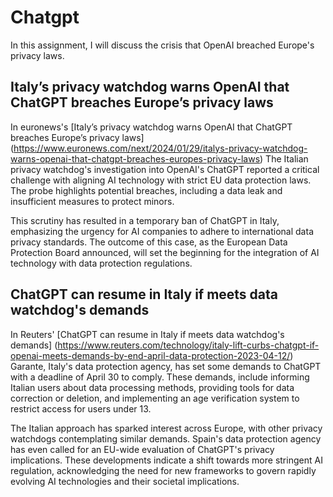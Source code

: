 # Chatgpt 
In this assignment, I will discuss the crisis that OpenAI breached Europe's privacy laws. 

## Italy’s privacy watchdog warns OpenAI that ChatGPT breaches Europe’s privacy laws
In euronews's [Italy’s privacy watchdog warns OpenAI that ChatGPT breaches Europe’s privacy laws] (https://www.euronews.com/next/2024/01/29/italys-privacy-watchdog-warns-openai-that-chatgpt-breaches-europes-privacy-laws) The Italian privacy watchdog's investigation into OpenAI's ChatGPT reported a critical challenge with aligning AI technology with strict EU data protection laws. The probe highlights potential breaches, including a data leak and insufficient measures to protect minors.

This scrutiny has resulted in a temporary ban of ChatGPT in Italy, emphasizing the urgency for AI companies to adhere to international data privacy standards. The outcome of this case, as the European Data Protection Board announced, will set the beginning for the integration of AI technology with data protection regulations.

## ChatGPT can resume in Italy if meets data watchdog's demands
In Reuters' [ChatGPT can resume in Italy if meets data watchdog's demands] (https://www.reuters.com/technology/italy-lift-curbs-chatgpt-if-openai-meets-demands-by-end-april-data-protection-2023-04-12/) Garante, Italy's data protection agency, has set some demands to ChatGPT with a deadline of April 30 to comply. These demands, include informing Italian users about data processing methods, providing tools for data correction or deletion, and implementing an age verification system to restrict access for users under 13.

The Italian approach has sparked interest across Europe, with other privacy watchdogs contemplating similar demands. Spain's data protection agency has even called for an EU-wide evaluation of ChatGPT's privacy implications. These developments indicate a shift towards more stringent AI regulation, acknowledging the need for new frameworks to govern rapidly evolving AI technologies and their societal implications. 